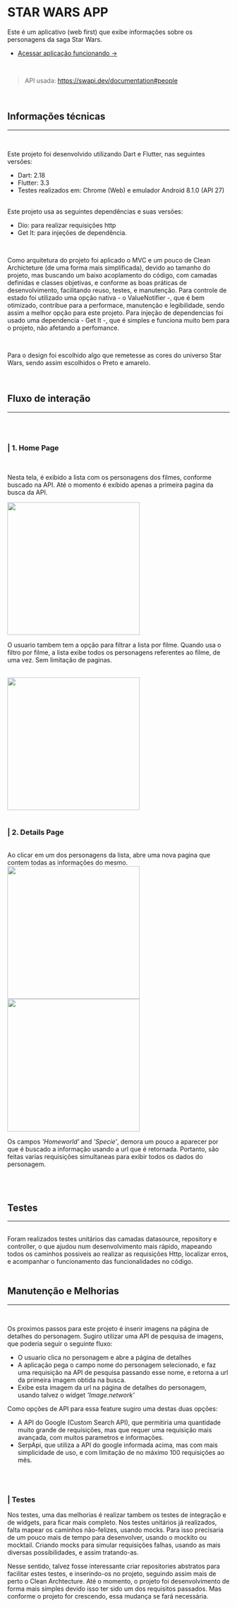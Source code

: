 # STAR WARS APP

Este é um aplicativo (web first) que exibe informações sobre os personagens da saga Star Wars.

- [Acessar aplicação funcionando →](https://starwars-s.web.app/#/)

<br>

> API usada: https://swapi.dev/documentation#people

<br>

## **Informações técnicas**
----
<br>

Este projeto foi desenvolvido utilizando Dart e Flutter, nas seguintes versões:
- Dart: 2.18
- Flutter: 3.3
- Testes realizados em: Chrome (Web) e emulador Android 8.1.0 (API 27)

<br>
Este projeto usa as seguintes dependências e suas versões:

- Dio: para realizar requisições http
- Get It: para injeções de dependência.

<br>

Como arquitetura do projeto foi aplicado o MVC e um pouco de Clean Archicteture (de uma forma mais simplificada), devido ao tamanho do projeto, mas buscando um baixo acoplamento do código, com camadas definidas e classes objetivas, e conforme as boas práticas de desenvolvimento, facilitando reuso, testes, e manutenção. Para controle de estado foi utilizado uma opção nativa - o ValueNotifier -, que é bem otimizado, contribue para a performace, manutenção e legibilidade, sendo assim a melhor opção para este projeto. Para injeção de dependencias foi usado uma dependencia - Get It -, que é simples e funciona muito bem para o projeto, não afetando a perfomance.


<br>

Para o design foi escolhido algo que remetesse as cores do universo Star Wars, sendo assim escolhidos o Preto e amarelo.

<br>

## **Fluxo de interação**
----

<br>
<br>

 ###  **| 1. Home Page**

<br>

Nesta tela, é exibido a lista com os personagens dos filmes, conforme buscado na API. Até o momento é exibido apenas a primeira pagina da busca da API. 

<img src="screenshots/img1.png"  width=300>

<br>

O usuario tambem tem a opção para filtrar a lista por filme. Quando usa o filtro por filme, a lista exibe todos os personagens referentes ao filme, de uma vez. Sem limitação de paginas.

<br>

<img src="screenshots/video1.gif"  width=300>

<br>
<br>

 ###  **| 2. Details Page**

<br>
Ao clicar em um dos personagens da lista, abre uma nova pagina que contem todas as informações do mesmo.


<br>

<img src="screenshots/img2.png"  width=300>

<br>

<img src="screenshots/video2.gif"  width=300>

 Os campos _'Homeworld'_ and _'Specie'_, demora um pouco a aparecer por que é buscado a informação usando a url que é retornada. Portanto, são feitas varias requisições simultaneas para exibir todos os dados do personagem.



<br>
<br>

## **Testes**
----

<br>
Foram realizados testes unitários das camadas datasource, repository e controller, o que ajudou num desenvolvimento mais rápido, mapeando todos os caminhos possiveis ao realizar as requisições Http, localizar erros, e acompanhar o funcionamento das funcionalidades no código.
<br>


<br>

## **Manutenção e Melhorias**
----

<br>

Os proximos passos para este projeto é inserir imagens na página de detalhes  do personagem. Sugiro utilizar uma API de pesquisa de imagens, que poderia seguir o seguinte fluxo:

 - O usuario clica no personagem e abre a página de detalhes
 - A aplicação pega o campo nome do personagem selecionado, e faz uma requisição na API de pesquisa passando esse nome, e retorna a url da primeira imagem obtida na busca.
 - Exibe esta imagem da url na página de detalhes do personagem, usando talvez o widget _'Image.network'_ 

Como opções de API para essa feature sugiro uma destas duas opções: 

- A API do Google (Custom Search API), que permitiria uma quantidade muito grande de requisições, mas que requer uma requisição mais avançada, com muitos parametros e informações.
- SerpApi, que utiliza a API do google informada acima, mas com mais simplicidade de uso, e com limitação de no máximo 100 requisições ao mês.

<br>
<br> 

 ###  **| Testes**
 
Nos testes, uma das melhorias é realizar tambem os testes de integração e de widgets, para ficar mais completo. Nos testes unitários já realizados, falta mapear os caminhos não-felizes, usando mocks. Para isso precisaria de um pouco mais de tempo para desenvolver, usando o mockito ou mocktail. Criando mocks para simular requisições falhas, usando as mais diversas possibilidades, e assim tratando-as.

Nesse sentido, talvez fosse interessante criar repositories abstratos para facilitar estes testes, e inserindo-os no projeto, seguindo assim mais de perto o Clean Archtecture. Até o momento, o projeto foi desenvolvimento de forma mais simples devido isso ter sido um dos requisitos passados. Mas conforme o projeto for crescendo, essa mudança se fará necessária.

